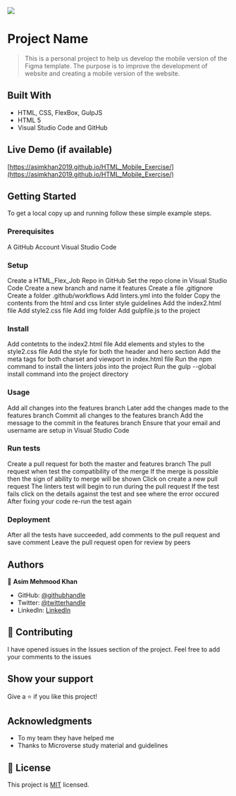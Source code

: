 ![](https://img.shields.io/badge/Microverse-blueviolet)

# Project Name

> This is a personal project to help us develop the mobile version of the Figma template. The purpose is to improve the development of website and creating a mobile version of the website.


## Built With

- HTML, CSS, FlexBox, GulpJS
- HTML 5
- Visual Studio Code and GitHub

## Live Demo (if available)
[https://asimkhan2019.github.io/HTML_Mobile_Exercise/](https://asimkhan2019.github.io/HTML_Mobile_Exercise/)

## Getting Started

To get a local copy up and running follow these simple example steps.

### Prerequisites

A GitHub Account
Visual Studio Code


### Setup
Create a HTML_Flex_Job Repo in GitHub
Set the repo clone in Visual Studio Code
Create a new branch and name it features
Create a file .gitignore
Create a folder .github/workflows
Add linters.yml into the folder
Copy the contents from the html and css linter style guidelines
Add the index2.html file 
Add style2.css file 
Add img folder
Add gulpfile.js to the project

### Install
Add contetnts to the index2.html file 
Add elements and styles to the style2.css file 
Add the style for both the header and hero section
Add the meta tags for both charset and viewport in index.html file
Run the npm command to install the linters jobs into the project
Run the gulp --global install command into the project directory

### Usage
Add all changes into the features branch
Later add the changes made to the features branch 
Commit all changes to the features branch
Add the message to the commit in the features branch 
Ensure that your email and username are setup in Visual Studio Code 

### Run tests
Create a pull request for both the master and features branch
The pull request when test the compatibility of the merge
If the merge is possible then the sign of ability to merge will be shown 
Click on create a new pull request
The linters test will begin to run during the pull request 
If the test fails click on the details against the test and see where the error occured
After fixing your code re-run the test again

### Deployment
After all the tests have succeeded, add comments to the pull request and save comment 
Leave the pull request open for review by peers


## Authors

👤 **Asim Mehmood Khan**

- GitHub: [@githubhandle](https://github.com/AsimKhan2019/)
- Twitter: [@twitterhandle](https://twitter.com/vtechbiz)
- LinkedIn: [LinkedIn](https://www.linkedin.com/in/asim-khan-9bbb4211/)

## 🤝 Contributing

I have opened issues in the Issues section of the project. Feel free to add your comments to the issues

## Show your support

Give a ⭐️ if you like this project!

## Acknowledgments

- To my team they have helped me
- Thanks to Microverse study material and guidelines

## 📝 License

This project is [MIT](./MIT.md) licensed.

